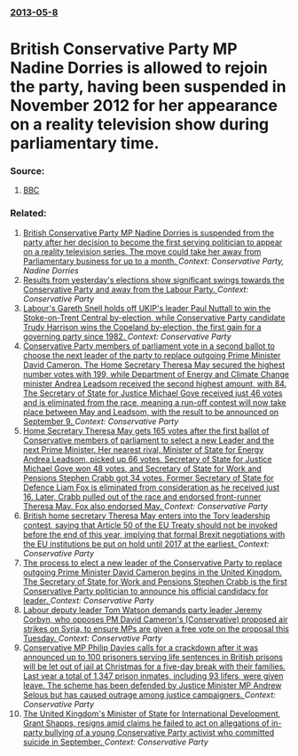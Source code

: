 ### [2013-05-8](/news/2013/05/8/index.md)

# British Conservative Party MP Nadine Dorries is allowed to rejoin the party, having been suspended in November 2012 for her appearance on a reality television show during parliamentary time. 




### Source:

1. [BBC](http://www.bbc.co.uk/news/uk-politics-22457632)

### Related:

1. [British Conservative Party MP Nadine Dorries is suspended from the party after her decision to become the first serving politician to appear on a reality television series. The move could take her away from Parliamentary business for up to a month. ](/news/2012/11/6/british-conservative-party-mp-nadine-dorries-is-suspended-from-the-party-after-her-decision-to-become-the-first-serving-politician-to-appear.md) _Context: Conservative Party, Nadine Dorries_
2. [Results from yesterday's elections show significant swings towards the Conservative Party and away from the Labour Party. ](/news/2017/05/5/results-from-yesterday-s-elections-show-significant-swings-towards-the-conservative-party-and-away-from-the-labour-party.md) _Context: Conservative Party_
3. [Labour's Gareth Snell holds off UKIP's leader Paul Nuttall to win the Stoke-on-Trent Central by-election, while Conservative Party candidate Trudy Harrison wins the Copeland by-election,  the first gain for a governing party since 1982. ](/news/2017/02/23/labour-s-gareth-snell-holds-off-ukip-s-leader-paul-nuttall-to-win-the-stoke-on-trent-central-by-election-while-conservative-party-candidate.md) _Context: Conservative Party_
4. [Conservative Party members of parliament vote in a second ballot to choose the next leader of the party to replace outgoing Prime Minister David Cameron. The Home Secretary Theresa May secured the highest number votes with 199, while Department of Energy and Climate Change minister Andrea Leadsom received the second highest amount, with 84. The Secretary of State for Justice Michael Gove received just 46 votes and is eliminated from the race, meaning a run-off contest will now take place between May and Leadsom, with the result to be announced on September 9. ](/news/2016/07/7/conservative-party-members-of-parliament-vote-in-a-second-ballot-to-choose-the-next-leader-of-the-party-to-replace-outgoing-prime-minister-d.md) _Context: Conservative Party_
5. [Home Secretary Theresa May gets 165 votes after the first ballot of Conservative members of parliament  to select a new Leader and the next Prime Minister.  Her nearest rival,  Minister of State for Energy Andrea Leadsom, picked up 66 votes.  Secretary of State for Justice Michael Gove won 48 votes, and  Secretary of State for Work and Pensions Stephen Crabb got 34 votes. Former Secretary of State for Defence Liam Fox is eliminated from consideration as he received just 16. Later, Crabb pulled out of the race  and endorsed front-runner Theresa May. Fox also endorsed May. ](/news/2016/07/5/home-secretary-theresa-may-gets-165-votes-after-the-first-ballot-of-conservative-members-of-parliament-to-select-a-new-leader-and-the-next.md) _Context: Conservative Party_
6. [British home secretary Theresa May enters into the Tory leadership contest, saying that Article 50 of the EU Treaty should not be invoked before the end of this year, implying that formal Brexit negotiations with the EU institutions be put on hold until 2017 at the earliest. ](/news/2016/06/30/british-home-secretary-theresa-may-enters-into-the-tory-leadership-contest-saying-that-article-50-of-the-eu-treaty-should-not-be-invoked-be.md) _Context: Conservative Party_
7. [The process to elect a new leader of the Conservative Party to replace outgoing Prime Minister David Cameron begins in the United Kingdom. The Secretary of State for Work and Pensions Stephen Crabb is the first Conservative Party politician to announce his official candidacy for leader. ](/news/2016/06/29/the-process-to-elect-a-new-leader-of-the-conservative-party-to-replace-outgoing-prime-minister-david-cameron-begins-in-the-united-kingdom-t.md) _Context: Conservative Party_
8. [Labour deputy leader Tom Watson demands party leader Jeremy Corbyn, who opposes PM David Cameron's (Conservative) proposed air strikes on Syria, to ensure MPs are given a free vote on the proposal this Tuesday. ](/news/2015/11/29/labour-deputy-leader-tom-watson-demands-party-leader-jeremy-corbyn-who-opposes-pm-david-cameron-s-conservative-proposed-air-strikes-on-sy.md) _Context: Conservative Party_
9. [Conservative MP Philip Davies calls for a crackdown after it was announced up to 100 prisoners serving life sentences in British prisons will be let out of jail at Christmas for a five-day break with their families. Last year a total of 1,347 prison inmates, including 93 lifers, were given leave. The scheme has been defended by Justice Minister MP Andrew Selous but has caused outrage among justice campaigners. ](/news/2015/11/29/conservative-mp-philip-davies-calls-for-a-crackdown-after-it-was-announced-up-to-100-prisoners-serving-life-sentences-in-british-prisons-wil.md) _Context: Conservative Party_
10. [The United Kingdom's Minister of State for International Development, Grant Shapps, resigns amid claims he failed to act on allegations of in-party bullying of a young Conservative Party activist who committed suicide in September. ](/news/2015/11/28/the-united-kingdom-s-minister-of-state-for-international-development-grant-shapps-resigns-amid-claims-he-failed-to-act-on-allegations-of-i.md) _Context: Conservative Party_
